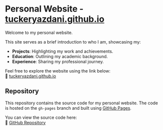 # Personal Website - [tuckeryazdani.github.io](https://tuckeryazdani.github.io/)  

Welcome to my personal website.

This site serves as a brief introduction to who I am, showcasing my:  
- **Projects**: Highlighting my work and achievements.  
- **Education**: Outlining my academic background.  
- **Experience**: Sharing my professional journey.  

Feel free to explore the website using the link below:  
🔗 [tuckeryazdani.github.io](https://tuckeryazdani.github.io/)  

## Repository  
This repository contains the source code for my personal website. The code is hosted on the `gh-pages` branch and built using [GitHub Pages](https://pages.github.com/).  

You can view the source code here:  
📁 [GitHub Repository](https://github.com/tuckeryazdani/tuckeryazdani.github.io/tree/gh-pages)  
